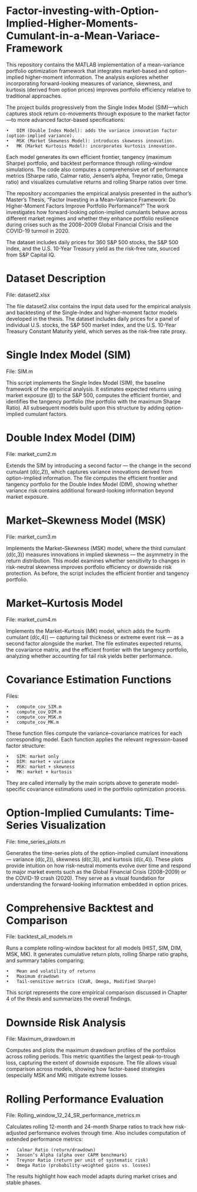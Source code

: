 # Factor-investing-with-Option-Implied-Higher-Moments-Cumulant-in-a-Mean-Variace-Framework
This repository contains the MATLAB implementation of a mean–variance portfolio optimization framework that integrates market-based and option-implied higher-moment information. The analysis explores whether incorporating forward-looking measures of variance, skewness, and kurtosis (derived from option prices) improves portfolio efficiency relative to traditional approaches.

The project builds progressively from the Single Index Model (SIM)—which captures stock return co-movements through exposure to the market factor—to more advanced factor-based specifications:

	•	DIM (Double Index Model): adds the variance innovation factor (option-implied variance).
	•	MSK (Market Skewness Model): introduces skewness innovation.
	•	MK (Market Kurtosis Model): incorporates kurtosis innovation.

Each model generates its own efficient frontier, tangency (maximum Sharpe) portfolio, and backtest performance through rolling-window simulations. The code also computes a comprehensive set of performance metrics (Sharpe ratio, Calmar ratio, Jensen’s alpha, Treynor ratio, Omega ratio) and visualizes cumulative returns and rolling Sharpe ratios over time.

The repository accompanies the empirical analysis presented in the author’s Master’s Thesis, “Factor Investing in a Mean–Variance Framework: Do Higher-Moment Factors Improve Portfolio Performance?” The work investigates how forward-looking option-implied cumulants behave across different market regimes and whether they enhance portfolio resilience during crises such as the 2008–2009 Global Financial Crisis and the COVID-19 turmoil in 2020.

The dataset includes daily prices for 360 S&P 500 stocks, the S&P 500 index, and the U.S. 10-Year Treasury yield as the risk-free rate, sourced from S&P Capital IQ.

# Dataset Description
File: dataset2.xlsx

The file dataset2.xlsx contains the input data used for the empirical analysis and backtesting of the Single-Index and higher-moment factor models developed in the thesis. The dataset includes daily prices for a panel of individual U.S. stocks, the S&P 500 market index, and the U.S. 10-Year Treasury Constant Maturity yield, which serves as the risk-free rate proxy.

# Single Index Model (SIM)
File: SIM.m

This script implements the Single Index Model (SIM), the baseline framework of the empirical analysis. It estimates expected returns using market exposure (β) to the S&P 500, computes the efficient frontier, and identifies the tangency portfolio (the portfolio with the maximum Sharpe Ratio). All subsequent models build upon this structure by adding option-implied cumulant factors.

# Double Index Model (DIM)
File: market_cum2.m

Extends the SIM by introducing a second factor — the change in the second cumulant (d(c,2)), which captures variance innovations derived from option-implied information. The file computes the efficient frontier and tangency portfolio for the Double Index Model (DIM), showing whether variance risk contains additional forward-looking information beyond market exposure.

# Market–Skewness Model (MSK)
File: market_cum3.m

Implements the Market–Skewness (MSK) model, where the third cumulant (d(c,3)) measures innovations in implied skewness — the asymmetry in the return distribution. This model examines whether sensitivity to changes in risk-neutral skewness improves portfolio efficiency or downside risk protection. As before, the script includes the efficient frontier and tangency portfolio.

# Market–Kurtosis Model
File: market_cum4.m

Implements the Market–Kurtosis (MK) model, which adds the fourth cumulant (d(c,4)) — capturing tail thickness or extreme event risk — as a second factor alongside the market. The file estimates expected returns, the covariance matrix, and the efficient frontier with the tangency portfolio, analyzing whether accounting for tail risk yields better performance.

# Covariance Estimation Functions
Files:

	•	compute_cov_SIM.m
	•	compute_cov_DIM.m
	•	compute_cov_MSK.m
	•	compute_cov_MK.m

These function files compute the variance–covariance matrices for each corresponding model.
Each function applies the relevant regression-based factor structure:

	•	SIM: market only
	•	DIM: market + variance
	•	MSK: market + skewness
	•	MK: market + kurtosis

They are called internally by the main scripts above to generate model-specific covariance estimations used in the portfolio optimization process.

# Option-Implied Cumulants: Time-Series Visualization
File: time_series_plots.m

Generates the time-series plots of the option-implied cumulant innovations — variance (d(c,2)), skewness (d(c,3)), and kurtosis (d(c,4)).
These plots provide intuition on how risk-neutral moments evolve over time and respond to major market events such as the Global Financial Crisis (2008–2009) or the COVID-19 crash (2020). They serve as a visual foundation for understanding the forward-looking information embedded in option prices.

# Comprehensive Backtest and Comparison
File: backtest_all_models.m

Runs a complete rolling-window backtest for all models (HIST, SIM, DIM, MSK, MK).
It generates cumulative return plots, rolling Sharpe ratio graphs, and summary tables comparing:

	•	Mean and volatility of returns
	•	Maximum drawdown
	•	Tail-sensitive metrics (CVaR, Omega, Modified Sharpe)
	
This script represents the core empirical comparison discussed in Chapter 4 of the thesis and summarizes the overall findings.

# Downside Risk Analysis
File: Maximum_drawdown.m

Computes and plots the maximum drawdown profiles of the portfolios across rolling periods. This metric quantifies the largest peak-to-trough loss, capturing the extent of downside exposure. The file allows visual comparison across models, showing how factor-based strategies (especially MSK and MK) mitigate extreme losses.

# Rolling Performance Evaluation
File: Rolling_window_12_24_SR_performance_metrics.m

Calculates rolling 12-month and 24-month Sharpe ratios to track how risk-adjusted performance evolves through time.
Also includes computation of extended performance metrics:

	•	Calmar Ratio (return/drawdown)
	•	Jensen’s Alpha (alpha over CAPM benchmark)
	•	Treynor Ratio (return per unit of systematic risk)
	•	Omega Ratio (probability-weighted gains vs. losses)
	
The results highlight how each model adapts during market crises and stable phases.
